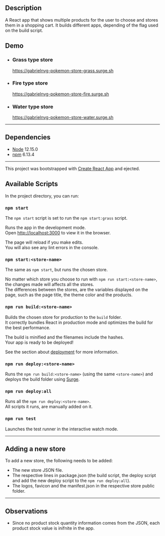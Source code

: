 ## Description

A React app that shows multiple products for the user to choose and stores them in a shopping cart. It builds different apps, depending of the flag used on the build script.

## Demo
- ### Grass type store
  https://gabrielnvg-pokemon-store-grass.surge.sh

- ### Fire type store
  https://gabrielnvg-pokemon-store-fire.surge.sh

- ### Water type store
  https://gabrielnvg-pokemon-store-water.surge.sh

---

## Dependencies

- [Node](https://nodejs.org/en/) 12.15.0
- [npm](https://www.npmjs.com/get-npm) 6.13.4

---

This project was bootstrapped with [Create React App](https://github.com/facebook/create-react-app) and ejected.

## Available Scripts

In the project directory, you can run:

### `npm start`

The `npm start` script is set to run the `npm start:grass` script.

Runs the app in the development mode.\
Open [http://localhost:3000](http://localhost:3000) to view it in the browser.

The page will reload if you make edits.\
You will also see any lint errors in the console.

### `npm start:<store-name>`

The same as `npm start`, but runs the chosen store.

No matter which store you choose to run with `npm run start:<store-name>`, the changes made will affects all the stores.\
The differences between the stores, are the variables displayed on the page, such as the page title, the theme color and the products.

### `npm run build:<store-name>`

Builds the chosen store for production to the `build` folder.\
It correctly bundles React in production mode and optimizes the build for the best performance.

The build is minified and the filenames include the hashes.\
Your app is ready to be deployed!

See the section about [deployment](https://facebook.github.io/create-react-app/docs/deployment) for more information.

### `npm run deploy:<store-name>`

Runs the `npm run build:<store-name>` (using the same `<store-name>`) and deploys the build folder using [Surge](https://surge.sh).

### `npm run deploy:all`

Runs all the `npm run deploy:<store-name>`.\
All scripts it runs, are manually added on it.

### `npm run test`

Launches the test runner in the interactive watch mode.

---

## Adding a new store

To add a new store, the following needs to be added:

  - The new store JSON file.
  - The respective lines in package.json (the build script, the deploy script and add the new deploy script to the `npm run deploy:all`).
  - The logos, favicon and the manifest.json in the respective store public folder.

---

## Observations

  - Since no product stock quantity information comes from the JSON, each product stock value is inifnite in the app.